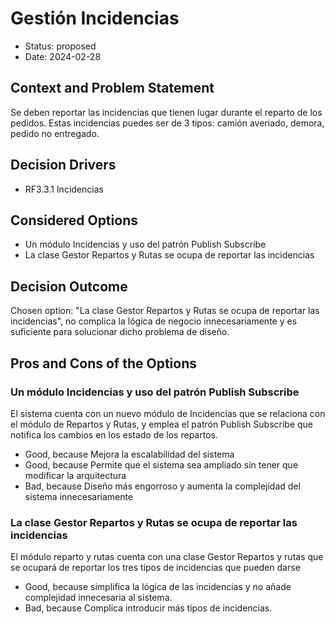 # Gestión Incidencias

* Status: proposed
* Date: 2024-02-28

## Context and Problem Statement

Se deben reportar las incidencias que tienen lugar durante el reparto de los pedidos. Estas incidencias puedes ser de 3 tipos: camión averiado, demora, pedido no entregado.

## Decision Drivers

* RF3.3.1 Incidencias

## Considered Options

* Un módulo Incidencias y uso del patrón Publish Subscribe
* La clase Gestor Repartos y Rutas se ocupa de reportar las incidencias

## Decision Outcome

Chosen option: "La clase Gestor Repartos y Rutas se ocupa de reportar las incidencias", no complica la lógica de negocio innecesariamente y es suficiente para solucionar dicho problema de diseño.

## Pros and Cons of the Options

### Un módulo Incidencias y uso del patrón Publish Subscribe

El sistema cuenta con un nuevo módulo de Incidencias que se relaciona con el módulo de Repartos y Rutas, y emplea el patrón Publish Subscribe que notifica los cambios en los estado de los repartos.

* Good, because Mejora la escalabilidad del sistema
* Good, because Permite que el sistema sea ampliado sin tener que modificar la arquitectura
* Bad, because Diseño más engorroso y aumenta la complejidad del sistema innecesariamente

### La clase Gestor Repartos y Rutas se ocupa de reportar las incidencias

El módulo reparto y rutas cuenta con una clase Gestor Repartos y rutas que se ocupará de reportar los tres tipos de incidencias que pueden darse

* Good, because simplifica la lógica de las incidencias y no añade complejidad innecesaria al sistema.
* Bad, because Complica introducir más tipos de incidencias.
